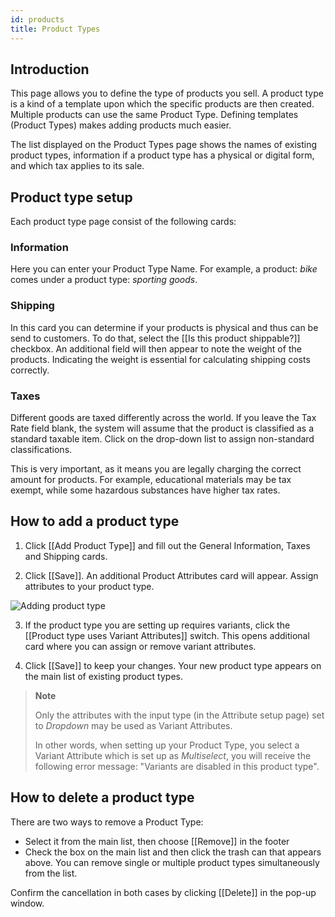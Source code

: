 ```yaml
---
id: products
title: Product Types
---
```


## Introduction

This page allows you to define the type of products you sell. A product type is a kind of a template upon which the specific products are then created. Multiple products can use the same Product Type. Defining templates (Product Types) makes adding products much easier.

The list displayed on the Product Types page shows the names of existing product types, information if a product type has a physical or digital form, and which tax applies to its sale.

## Product type setup

Each product type page consist of the following cards:

### Information

Here you can enter your Product Type Name. For example, a product: _bike_ comes under a product type: _sporting goods_.

### Shipping

In this card you can determine if your products is physical and thus can be send to customers. To do that, select the [[Is&nbsp;this&nbsp;product&nbsp;shippable?]] checkbox. An additional field will then appear to note the weight of the products. Indicating the weight is essential for calculating shipping costs correctly.

### Taxes

Different goods are taxed differently across the world. If you leave the Tax Rate field blank, the system will assume that the product is classified as a standard taxable item. Click on the drop-down list to assign non-standard classifications. 

This is very important, as it means you are legally charging the correct amount for products. For example, educational materials may be tax exempt, while some hazardous substances have higher tax rates.


## How to add a product type

1. Click [[Add&nbsp;Product&nbsp;Type]] and fill out the General Information, Taxes and Shipping cards.

2. Click [[Save]]. An additional Product Attributes card will appear. Assign attributes to your product type.

![Adding product type](assets/dashboard-config/2.png)

3. If the product type you are setting up requires variants, click the [[Product&nbsp;type&nbsp;uses&nbsp;Variant&nbsp;Attributes]] switch. This opens additional card where you can assign or remove variant attributes.

4. Click [[Save]] to keep your changes. Your new product type appears on the main list of existing product types.

> **Note**
> 
> Only the attributes with the input type (in the Attribute setup page) set to _Dropdown_ may be used as Variant Attributes. 
> 
> In other words, when setting up your Product Type, you select a Variant Attribute which is set up as _Multiselect_, you will receive the following error message: "Variants are disabled in this product type".

## How to delete a product type

There are two ways to remove a Product Type:

- Select it from the main list, then choose [[Remove]] in the footer
- Check the box on the main list and then click the trash can that appears above. You can remove single or multiple product types simultaneously from the list.

Confirm the cancellation in both cases by clicking [[Delete]] in the pop-up window.
